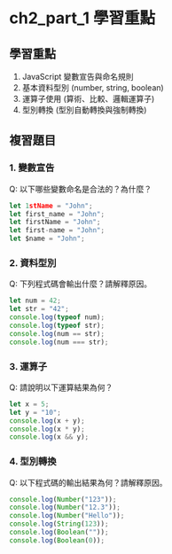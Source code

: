 # ch2_part_1 學習重點


## 學習重點
1. JavaScript 變數宣告與命名規則
2. 基本資料型別 (number, string, boolean)
3. 運算子使用 (算術、比較、邏輯運算子)
4. 型別轉換 (型別自動轉換與強制轉換)


## 複習題目

### 1. 變數宣告

Q: 以下哪些變數命名是合法的？為什麼？
```javascript
let 1stName = "John";
let first_name = "John";
let firstName = "John";
let first-name = "John";
let $name = "John";
```

### 2. 資料型別

Q: 下列程式碼會輸出什麼？請解釋原因。

```javascript
let num = 42;
let str = "42";
console.log(typeof num);
console.log(typeof str);
console.log(num == str);
console.log(num === str);
```

### 3. 運算子

Q: 請說明以下運算結果為何？
```javascript
let x = 5;
let y = "10";
console.log(x + y);
console.log(x * y);
console.log(x && y);
```

### 4. 型別轉換

Q: 以下程式碼的輸出結果為何？請解釋原因。
```javascript
console.log(Number("123"));
console.log(Number("12.3"));
console.log(Number("Hello"));
console.log(String(123));
console.log(Boolean(""));
console.log(Boolean(0));
```
